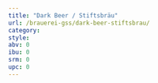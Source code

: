 ```yaml
---
title: "Dark Beer / Stiftsbräu"
url: /brauerei-gss/dark-beer-stiftsbrau/
category: 
style: 
abv: 0
ibu: 0
srm: 0
upc: 0
---
```


